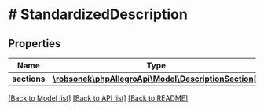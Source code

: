 # # StandardizedDescription

## Properties

Name | Type | Description | Notes
------------ | ------------- | ------------- | -------------
**sections** | [**\robsonek\phpAllegroApi\Model\DescriptionSection[]**](DescriptionSection.md) |  | [optional]

[[Back to Model list]](../../README.md#models) [[Back to API list]](../../README.md#endpoints) [[Back to README]](../../README.md)
